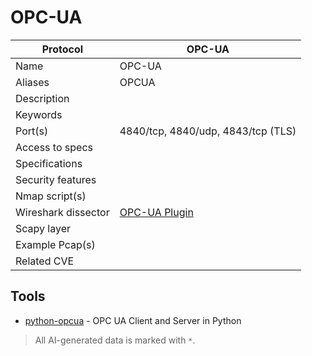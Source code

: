 # OPC-UA

| Protocol | OPC-UA |
|---|---|
| Name | OPC-UA |
| Aliases | OPCUA |
| Description |  |
| Keywords |  |
| Port(s) | 4840/tcp, 4840/udp, 4843/tcp (TLS) |
| Access to specs |  |
| Specifications |  |
| Security features |  |
| Nmap script(s) |  |
| Wireshark dissector | [OPC-UA Plugin](https://github.com/wireshark/wireshark/tree/master/plugins/epan/opcua) |
| Scapy layer |  |
| Example Pcap(s) |  |
| Related CVE |  |

## Tools
- [python-opcua](https://github.com/FreeOpcUa/python-opcua) - OPC UA Client and Server in Python

> All AI-generated data is marked with `*`.

